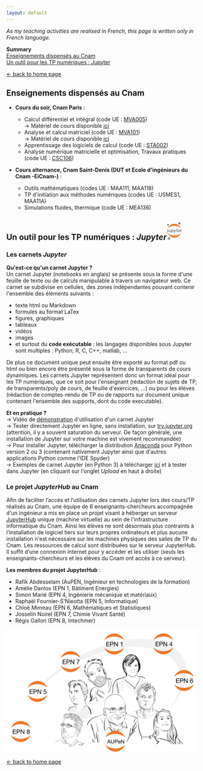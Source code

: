 ```yaml
---
layout: default
---  
```


_As my teaching activities are realised in French, this page is written only in French language._

**Summary**  
[Enseignements dispensés au Cnam](#cours)  
[Un outil pour les TP numériques : Jupyter](#Jupyter)  

[← back to home page](./)

## Enseignements dispensés au Cnam<a name="cours"></a>

* **Cours du soir, Cnam Paris** :  
  + Calcul différentiel et intégral (code UE : [MVA005](http://formation.cnam.fr/rechercher-par-discipline/calcul-differentiel-et-integral-208544.kjsp))  
→ Matériel de cours disponible [ici](http://maths.cnam.fr/spip.php?article318)  
  + Analyse et calcul matriciel (code UE : [MVA101](http://formation.cnam.fr/rechercher-par-discipline/analyse-et-calcul-matriciel-208548.kjsp))  
→ Matériel de cours disponible [ici](http://maths.cnam.fr/spip.php?article416)  
  + Apprentissage des logiciels de calcul (code UE : [STA002](http://formation.cnam.fr/rechercher-par-discipline/apprentissage-des-logiciels-de-calcul-1004085.kjsp))  
  + Analyse numérique matricielle et optimisation, Travaux pratiques (code UE : [CSC106](http://formation.cnam.fr/rechercher-par-discipline/analyse-numerique-matricielle-et-optimisation-travaux-pratiques-207977.kjsp))  
  
* **Cours alternance, Cnam Saint-Denis (DUT et Ecole d'ingénieurs du Cnam -EiCnam-)** :  
  + Outils mathématiques (codes UE : MAA111, MAA118)  
  + TP d'initiation aux méthodes numériques (codes UE : USMES1, MAA11A)  
  + Simulations fluides, thermique (code UE : MEA136)  
  

## Un outil pour les TP numériques : _Jupyter_<a name="Jupyter"></a>[![Logo Jupyter](/assets/images/jupyter.png)](http://jupyter.org/)  
### Les carnets _Jupyter_

**Qu'est-ce qu'un carnet Jupyter ?**  
Un carnet Jupyter (notebooks en anglais) se présente sous la forme d'une feuille de texte ou de calculs manipulable à travers un navigateur web. Ce carnet se subdivise en cellules, des zones indépendantes pouvant contenir l'ensemble des éléments suivants :
  - texte html ou Markdown  
  - formules au format LaTex  
  - figures, graphiques  
  - tableaux  
  - vidéos  
  - images  
  - et surtout du **code exécutable** : les langages disponibles sous Jupyter sont multiples : Python, R, C, C++, matlab, ...  

De plus ce document unique peut ensuite être exporté au format pdf ou html ou bien encore être présenté sous la forme de transparents de cours dynamiques. Les carnets Jupyter représentent donc un format idéal pour les TP numériques, que ce soit pour l'enseignant (rédaction de sujets de TP, de transparents/poly de cours, de feuille d'exercices, ...) ou pour les élèves (rédaction de comptes-rendu de TP ou de rapports sur document unique contenant l'ensemble des supports, dont du code executable).

**Et en pratique ?**   
→ Vidéo de [démonstration](https://www.youtube.com/watch?v=Duicsycntdo) d'utilisation d'un carnet Jupyter  
→ Tester directement Jupyter en ligne, sans installation, sur [try.jupyter.org](https://mybinder.org/v2/gh/ipython/ipython-in-depth/master?filepath=binder/Index.ipynb) (attention, il y a souvent saturation du serveur. De façon générale, une installation de Jupyter sur votre machine est vivement recommandée)  
→ Pour installer Jupyter, télécharger la distribution [Anaconda](https://www.anaconda.com/download) pour Python version 2 ou 3 (contenant nativement Jupyter ainsi que d'autres applications Python comme l'IDE Spyder)  
→ Exemples de carnet Jupyter (en Python 3) à télécharger [ici](assets/images/Detection_de_contours_et_de_droites_dans_une_image.ipynb) et à tester dans Jupyter (en cliquant sur l'onglet *Upload* en haut à droite)

### Le projet _JupyterHub_ au Cnam

Afin de faciliter l’accès et l’utilisation des carnets Jupyter lors des cours/TP réalisés au Cnam, une équipe de 6 enseignants-chercheurs accompagnée d'un ingénieur a mis en place un projet visant à héberger un serveur [JupyterHub](https://jhub.cnam.fr/) unique (machine virtuelle) au sein de l'infrastructure informatique du Cnam. Ainsi les élèves ne sont désormais plus contraints à l’installation de logiciel tiers sur leurs propres ordinateurs et plus aucune installation n'est nécessaire sur les machines physiques des salles de TP du Cnam. Les ressources de calcul sont distribuées sur le serveur JupyterHub. Il suffit d’une connexion internet pour y accéder et les utiliser (seuls les enseignants-chercheurs et les élèves du Cnam ont accès à ce serveur).

**Les membres du projet JupyterHub** :
* Rafik Abdesselam (AuPEN, Ingénieur en technologies de la formation)  
* Amélie Danlos (EPN 1, Bâtiment Energies)  
* Simon Marié (EPN 4, Ingénierie mécanique et matériaux)  
* Raphaël Fournier-S'Nieotta (EPN 5, Informatique)  
* Chloé Mimeau (EPN 6, Mathématiques et Statistiques)  
* Josselin Noirel (EPN 7, Chimie Vivant Santé)  
* Régis Gallon (EPN 8, Intechmer)  

![Equipe JupyterHub](/assets/images/equipe_Jhub_ok.png)


[← back to home page](./)
